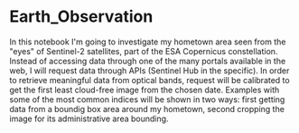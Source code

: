 # Earth_Observation

In this notebook I'm going to investigate my hometown area seen from the "eyes" of Sentinel-2 satellites, part of the ESA Copernicus constellation.
Instead of accessing data through one of the many portals available in the web, I will request data through APIs (Sentinel Hub in the specific). 
In order to retrieve meaningful data from optical bands, request will be calibrated to get the first least cloud-free image from the chosen date.
Examples with some of the most common indices will be shown in two ways: first getting data from a boundig box area around my hometown, second cropping the image for its administrative area bounding. 
